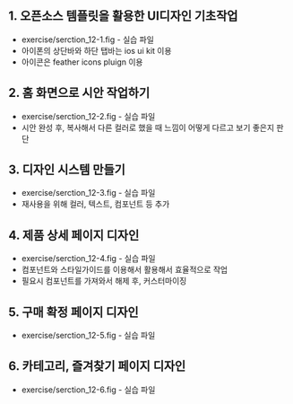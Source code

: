 ## 1. 오픈소스 템플릿을 활용한 UI디자인 기초작업
* exercise/serction_12-1.fig - 실습 파일
* 아이폰의 상단바와 하단 탭바는 ios ui kit 이용
* 아이콘은 feather icons pluign 이용

## 2. 홈 화면으로 시안 작업하기
* exercise/serction_12-2.fig - 실습 파일
* 시안 완성 후, 복사해서 다른 컬러로 했을 때 느낌이 어떻게 다르고 보기 좋은지 판단

## 3. 디자인 시스템 만들기
* exercise/serction_12-3.fig - 실습 파일
* 재사용을 위해 컬러, 텍스트, 컴포넌트 등 추가

## 4. 제품 상세 페이지 디자인
* exercise/serction_12-4.fig - 실습 파일
* 컴포넌트와 스타일가이드를 이용해서 활용해서 효율적으로 작업
* 필요시 컴포넌트를 가져와서 해제 후, 커스터마이징 

## 5. 구매 확정 페이지 디자인
* exercise/serction_12-5.fig - 실습 파일

## 6. 카테고리, 즐겨찾기 페이지 디자인
* exercise/serction_12-6.fig - 실습 파일
